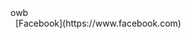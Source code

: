   <body>
  <div>
    owb
  </div>
  <div>
    [Facebook](https://www.facebook.com)
  </div>
  </body>
